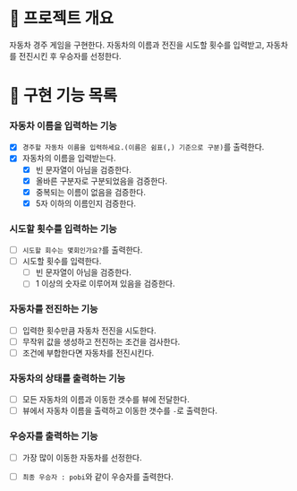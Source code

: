 # 💪 프로젝트 개요

자동차 경주 게임을 구현한다.
자동차의 이름과 전진을 시도할 횟수를 입력받고, 자동차를 전진시킨 후 우승자를 선정한다.

# 📝 구현 기능 목록

### 자동차 이름을 입력하는 기능

- [x] `경주할 자동차 이름을 입력하세요.(이름은 쉼표(,) 기준으로 구분)`를 출력한다.
- [x] 자동차의 이름을 입력받는다.
    - [x] 빈 문자열이 아님을 검증한다.
    - [x] 올바른 구분자로 구분되었음을 검증한다.
    - [x] 중복되는 이름이 없음을 검증한다.
    - [x] 5자 이하의 이름인지 검증한다.

### 시도할 횟수를 입력하는 기능

- [ ] `시도할 회수는 몇회인가요?`를 출력한다.
- [ ] 시도할 횟수를 입력한다.
    - [ ] 빈 문자열이 아님을 검증한다.
    - [ ] 1 이상의 숫자로 이루어져 있음을 검증한다.

### 자동차를 전진하는 기능

- [ ] 입력한 횟수만큼 자동차 전진을 시도한다.
- [ ] 무작위 값을 생성하고 전진하는 조건을 검사한다.
- [ ] 조건에 부합한다면 자동차를 전진시킨다.

### 자동차의 상태를 출력하는 기능

- [ ] 모든 자동차의 이름과 이동한 갯수를 뷰에 전달한다.
- [ ] 뷰에서 자동차 이름을 출력하고 이동한 갯수를 `-`로 출력한다.

### 우승자를 출력하는 기능

- [ ] 가장 많이 이동한 자동차를 선정한다.
- [ ] `최종 우승자 : pobi`와 같이 우승자를 출력한다. 

